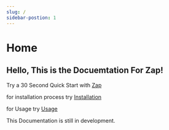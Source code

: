 ```yaml
---
slug: /
sidebar-postion: 1
---
```

# Home

## Hello, This is the Docuemtation For Zap!

Try a 30 Second Quick Start with [Zap](https://sas2k.github.io/Zap/docs/build/Quick-Start)

for installation process try [Installation](https://sas2k.github.io/Zap/docs/build/Installation/Install)

for Usage try [Usage](https://sas2k.github.io/Zap/docs/build/Usage/Usage)

This Documentation is still in development.